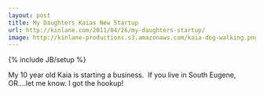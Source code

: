 ```yaml
---
layout: post
title: My Daughters Kaias New Startup
url: http://kinlane.com/2011/04/26/my-daughters-startup/
image: http://kinlane-productions.s3.amazonaws.com/kaia-dog-walking.png
---
```

{% include JB/setup %}
<p>
     My 10 year old Kaia is starting a business.   <img class="aligncenter" src="http://kinlane-productions.s3.amazonaws.com/kaia-dog-walking.png" alt="" align="center" /> If you live in South Eugene, OR....let me know. I got the hookup!
</p>